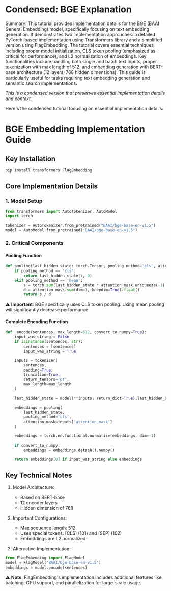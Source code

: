 # Condensed: BGE Explanation

Summary: This tutorial provides implementation details for the BGE (BAAI General Embedding) model, specifically focusing on text embedding generation. It demonstrates two implementation approaches: a detailed PyTorch-based implementation using Transformers library and a simplified version using FlagEmbedding. The tutorial covers essential techniques including proper model initialization, CLS token pooling (emphasized as critical for performance), and L2 normalization of embeddings. Key functionalities include handling both single and batch text inputs, proper tokenization with max length of 512, and embedding generation with BERT-base architecture (12 layers, 768 hidden dimensions). This guide is particularly useful for tasks requiring text embedding generation and semantic search implementations.

*This is a condensed version that preserves essential implementation details and context.*

Here's the condensed tutorial focusing on essential implementation details:

# BGE Embedding Implementation Guide

## Key Installation
```python
pip install transformers FlagEmbedding
```

## Core Implementation Details

### 1. Model Setup
```python
from transformers import AutoTokenizer, AutoModel
import torch

tokenizer = AutoTokenizer.from_pretrained("BAAI/bge-base-en-v1.5")
model = AutoModel.from_pretrained("BAAI/bge-base-en-v1.5")
```

### 2. Critical Components

#### Pooling Function
```python
def pooling(last_hidden_state: torch.Tensor, pooling_method='cls', attention_mask: torch.Tensor = None):
    if pooling_method == 'cls':
        return last_hidden_state[:, 0]
    elif pooling_method == 'mean':
        s = torch.sum(last_hidden_state * attention_mask.unsqueeze(-1).float(), dim=1)
        d = attention_mask.sum(dim=1, keepdim=True).float()
        return s / d
```

⚠️ **Important**: BGE specifically uses CLS token pooling. Using mean pooling will significantly decrease performance.

#### Complete Encoding Function
```python
def _encode(sentences, max_length=512, convert_to_numpy=True):
    input_was_string = False
    if isinstance(sentences, str):
        sentences = [sentences]
        input_was_string = True

    inputs = tokenizer(
        sentences, 
        padding=True, 
        truncation=True, 
        return_tensors='pt', 
        max_length=max_length
    )

    last_hidden_state = model(**inputs, return_dict=True).last_hidden_state
    
    embeddings = pooling(
        last_hidden_state, 
        pooling_method='cls', 
        attention_mask=inputs['attention_mask']
    )

    embeddings = torch.nn.functional.normalize(embeddings, dim=-1)
    
    if convert_to_numpy:
        embeddings = embeddings.detach().numpy()

    return embeddings[0] if input_was_string else embeddings
```

## Key Technical Notes

1. Model Architecture:
   - Based on BERT-base
   - 12 encoder layers
   - Hidden dimension of 768

2. Important Configurations:
   - Max sequence length: 512
   - Uses special tokens: [CLS] (101) and [SEP] (102)
   - Embeddings are L2 normalized

3. Alternative Implementation:
```python
from FlagEmbedding import FlagModel
model = FlagModel('BAAI/bge-base-en-v1.5')
embeddings = model.encode(sentences)
```

⚠️ **Note**: FlagEmbedding's implementation includes additional features like batching, GPU support, and parallelization for large-scale usage.